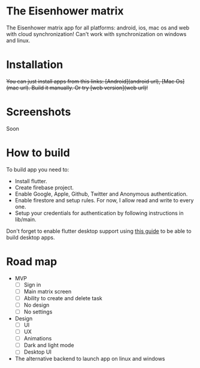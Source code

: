# The Eisenhower matrix

The Eisenhower matrix app for all platforms: android, ios, mac os and web with cloud synchronization! Can't work with synchronization on windows and linux.

# Installation
~~You can just install apps from this links: [Android](android url), [Mac Os](mac url). Build it manually. Or try [web version](web url)!~~

# Screenshots
Soon

# How to build
To build app you need to:
 - Install flutter.
 - Create firebase project.
 - Enable Google, Apple, Github, Twitter and Anonymous authentication.
 - Enable firestore and setup rules. For now, I allow read and write to every one.
 - Setup your credentials for authentication by following instructions in lib/main. 
 
 Don't forget to enable flutter desktop support using [this guide](https://flutter.dev/desktop) to be able to build desktop apps.
 
# Road map
- MVP
  - [ ] Sign in
  - [ ] Main matrix screen
  - [ ] Ability to create and delete task
  - [ ] No design
  - [ ] No settings

- Design
  - [ ] UI
  - [ ] UX
  - [ ] Animations
  - [ ] Dark and light mode
  - [ ] Desktop UI

- The alternative backend to launch app on linux and windows

